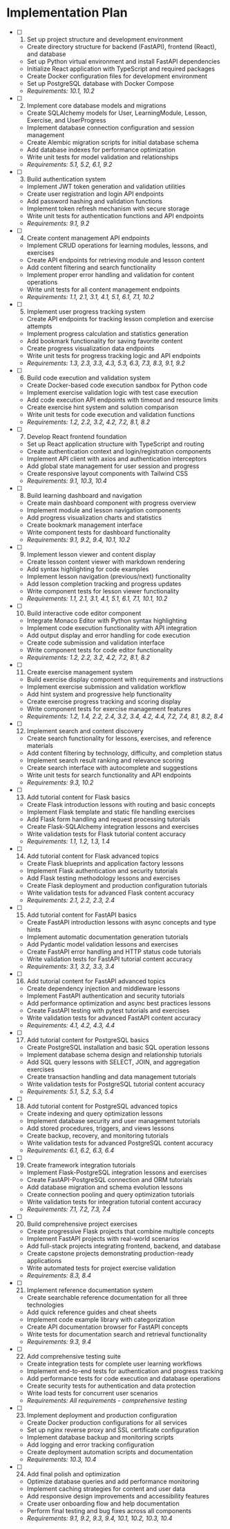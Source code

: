 # Implementation Plan

- [ ] 1. Set up project structure and development environment
  - Create directory structure for backend (FastAPI), frontend (React), and database
  - Set up Python virtual environment and install FastAPI dependencies
  - Initialize React application with TypeScript and required packages
  - Create Docker configuration files for development environment
  - Set up PostgreSQL database with Docker Compose
  - _Requirements: 10.1, 10.2_

- [ ] 2. Implement core database models and migrations
  - Create SQLAlchemy models for User, LearningModule, Lesson, Exercise, and UserProgress
  - Implement database connection configuration and session management
  - Create Alembic migration scripts for initial database schema
  - Add database indexes for performance optimization
  - Write unit tests for model validation and relationships
  - _Requirements: 5.1, 5.2, 6.1, 9.2_

- [ ] 3. Build authentication system
  - Implement JWT token generation and validation utilities
  - Create user registration and login API endpoints
  - Add password hashing and validation functions
  - Implement token refresh mechanism with secure storage
  - Write unit tests for authentication functions and API endpoints
  - _Requirements: 9.1, 9.2_

- [ ] 4. Create content management API endpoints
  - Implement CRUD operations for learning modules, lessons, and exercises
  - Create API endpoints for retrieving module and lesson content
  - Add content filtering and search functionality
  - Implement proper error handling and validation for content operations
  - Write unit tests for all content management endpoints
  - _Requirements: 1.1, 2.1, 3.1, 4.1, 5.1, 6.1, 7.1, 10.2_

- [ ] 5. Implement user progress tracking system
  - Create API endpoints for tracking lesson completion and exercise attempts
  - Implement progress calculation and statistics generation
  - Add bookmark functionality for saving favorite content
  - Create progress visualization data endpoints
  - Write unit tests for progress tracking logic and API endpoints
  - _Requirements: 1.3, 2.3, 3.3, 4.3, 5.3, 6.3, 7.3, 8.3, 9.1, 9.2_

- [ ] 6. Build code execution and validation system
  - Create Docker-based code execution sandbox for Python code
  - Implement exercise validation logic with test case execution
  - Add code execution API endpoints with timeout and resource limits
  - Create exercise hint system and solution comparison
  - Write unit tests for code execution and validation functions
  - _Requirements: 1.2, 2.2, 3.2, 4.2, 7.2, 8.1, 8.2_

- [ ] 7. Develop React frontend foundation
  - Set up React application structure with TypeScript and routing
  - Create authentication context and login/registration components
  - Implement API client with axios and authentication interceptors
  - Add global state management for user session and progress
  - Create responsive layout components with Tailwind CSS
  - _Requirements: 9.1, 10.3, 10.4_

- [ ] 8. Build learning dashboard and navigation
  - Create main dashboard component with progress overview
  - Implement module and lesson navigation components
  - Add progress visualization charts and statistics
  - Create bookmark management interface
  - Write component tests for dashboard functionality
  - _Requirements: 9.1, 9.2, 9.4, 10.1, 10.2_

- [ ] 9. Implement lesson viewer and content display
  - Create lesson content viewer with markdown rendering
  - Add syntax highlighting for code examples
  - Implement lesson navigation (previous/next) functionality
  - Add lesson completion tracking and progress updates
  - Write component tests for lesson viewer functionality
  - _Requirements: 1.1, 2.1, 3.1, 4.1, 5.1, 6.1, 7.1, 10.1, 10.2_

- [ ] 10. Build interactive code editor component
  - Integrate Monaco Editor with Python syntax highlighting
  - Implement code execution functionality with API integration
  - Add output display and error handling for code execution
  - Create code submission and validation interface
  - Write component tests for code editor functionality
  - _Requirements: 1.2, 2.2, 3.2, 4.2, 7.2, 8.1, 8.2_

- [ ] 11. Create exercise management system
  - Build exercise display component with requirements and instructions
  - Implement exercise submission and validation workflow
  - Add hint system and progressive help functionality
  - Create exercise progress tracking and scoring display
  - Write component tests for exercise management features
  - _Requirements: 1.2, 1.4, 2.2, 2.4, 3.2, 3.4, 4.2, 4.4, 7.2, 7.4, 8.1, 8.2, 8.4_

- [ ] 12. Implement search and content discovery
  - Create search functionality for lessons, exercises, and reference materials
  - Add content filtering by technology, difficulty, and completion status
  - Implement search result ranking and relevance scoring
  - Create search interface with autocomplete and suggestions
  - Write unit tests for search functionality and API endpoints
  - _Requirements: 9.3, 10.2_

- [ ] 13. Add tutorial content for Flask basics
  - Create Flask introduction lessons with routing and basic concepts
  - Implement Flask template and static file handling exercises
  - Add Flask form handling and request processing tutorials
  - Create Flask-SQLAlchemy integration lessons and exercises
  - Write validation tests for Flask tutorial content accuracy
  - _Requirements: 1.1, 1.2, 1.3, 1.4_

- [ ] 14. Add tutorial content for Flask advanced topics
  - Create Flask blueprints and application factory lessons
  - Implement Flask authentication and security tutorials
  - Add Flask testing methodology lessons and exercises
  - Create Flask deployment and production configuration tutorials
  - Write validation tests for advanced Flask content accuracy
  - _Requirements: 2.1, 2.2, 2.3, 2.4_

- [ ] 15. Add tutorial content for FastAPI basics
  - Create FastAPI introduction lessons with async concepts and type hints
  - Implement automatic documentation generation tutorials
  - Add Pydantic model validation lessons and exercises
  - Create FastAPI error handling and HTTP status code tutorials
  - Write validation tests for FastAPI tutorial content accuracy
  - _Requirements: 3.1, 3.2, 3.3, 3.4_

- [ ] 16. Add tutorial content for FastAPI advanced topics
  - Create dependency injection and middleware lessons
  - Implement FastAPI authentication and security tutorials
  - Add performance optimization and async best practices lessons
  - Create FastAPI testing with pytest tutorials and exercises
  - Write validation tests for advanced FastAPI content accuracy
  - _Requirements: 4.1, 4.2, 4.3, 4.4_

- [ ] 17. Add tutorial content for PostgreSQL basics
  - Create PostgreSQL installation and basic SQL operation lessons
  - Implement database schema design and relationship tutorials
  - Add SQL query lessons with SELECT, JOIN, and aggregation exercises
  - Create transaction handling and data management tutorials
  - Write validation tests for PostgreSQL tutorial content accuracy
  - _Requirements: 5.1, 5.2, 5.3, 5.4_

- [ ] 18. Add tutorial content for PostgreSQL advanced topics
  - Create indexing and query optimization lessons
  - Implement database security and user management tutorials
  - Add stored procedures, triggers, and views lessons
  - Create backup, recovery, and monitoring tutorials
  - Write validation tests for advanced PostgreSQL content accuracy
  - _Requirements: 6.1, 6.2, 6.3, 6.4_

- [ ] 19. Create framework integration tutorials
  - Implement Flask-PostgreSQL integration lessons and exercises
  - Create FastAPI-PostgreSQL connection and ORM tutorials
  - Add database migration and schema evolution lessons
  - Create connection pooling and query optimization tutorials
  - Write validation tests for integration tutorial content accuracy
  - _Requirements: 7.1, 7.2, 7.3, 7.4_

- [ ] 20. Build comprehensive project exercises
  - Create progressive Flask projects that combine multiple concepts
  - Implement FastAPI projects with real-world scenarios
  - Add full-stack projects integrating frontend, backend, and database
  - Create capstone projects demonstrating production-ready applications
  - Write automated tests for project exercise validation
  - _Requirements: 8.3, 8.4_

- [ ] 21. Implement reference documentation system
  - Create searchable reference documentation for all three technologies
  - Add quick reference guides and cheat sheets
  - Implement code example library with categorization
  - Create API documentation browser for FastAPI concepts
  - Write tests for documentation search and retrieval functionality
  - _Requirements: 9.3, 9.4_

- [ ] 22. Add comprehensive testing suite
  - Create integration tests for complete user learning workflows
  - Implement end-to-end tests for authentication and progress tracking
  - Add performance tests for code execution and database operations
  - Create security tests for authentication and data protection
  - Write load tests for concurrent user scenarios
  - _Requirements: All requirements - comprehensive testing_

- [ ] 23. Implement deployment and production configuration
  - Create Docker production configurations for all services
  - Set up nginx reverse proxy and SSL certificate configuration
  - Implement database backup and monitoring scripts
  - Add logging and error tracking configuration
  - Create deployment automation scripts and documentation
  - _Requirements: 10.3, 10.4_

- [ ] 24. Add final polish and optimization
  - Optimize database queries and add performance monitoring
  - Implement caching strategies for content and user data
  - Add responsive design improvements and accessibility features
  - Create user onboarding flow and help documentation
  - Perform final testing and bug fixes across all components
  - _Requirements: 9.1, 9.2, 9.3, 9.4, 10.1, 10.2, 10.3, 10.4_